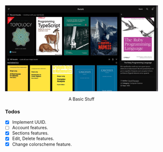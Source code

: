 ![preview](./resources/preview.png)

<p align="center">A Basic Stuff</p>

### Todos

- [x] Implement UUID.
- [ ] Account features.
- [x] Sections features.
- [x] Edit, Delete features.
- [x] Change colorscheme feature.
